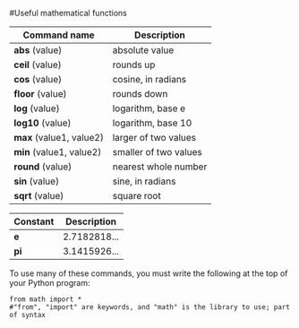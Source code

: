 #Useful mathematical functions

| Command name        | Description           |
|---------------------|-----------------------|
| **abs** (value)          | absolute value        |
| **ceil** (value)         | rounds up             |
| **cos** (value)          | cosine, in radians    |
| **floor** (value)        | rounds down           |
| **log** (value)          | logarithm, base e     |
| **log10** (value)        | logarithm, base 10    |
| **max** (value1, value2) | larger of two values  |
| **min** (value1, value2) | smaller of two values |
| **round** (value)        | nearest whole number  |
| **sin** (value)          | sine, in radians      |
| **sqrt** (value)         | square root           |

| Constant  | Description  |
|-----------|--------------|
| **e**         | 2.7182818... |
| **pi**        | 3.1415926... |

To use many of these commands, you must write the following at the top of your Python program:
```
from math import *
#"from", "import" are keywords, and "math" is the library to use; part of syntax
```